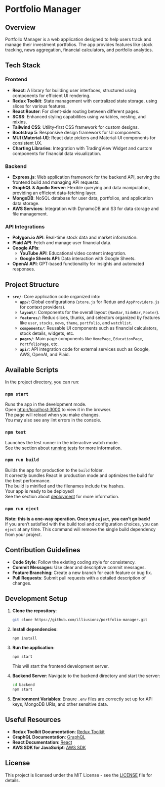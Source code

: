 
# Portfolio Manager

## Overview
Portfolio Manager is a web application designed to help users track and manage their investment portfolios. The app provides features like stock tracking, news aggregation, financial calculators, and portfolio analytics.

## Tech Stack

### Frontend
- **React**: A library for building user interfaces, structured using components for efficient UI rendering.
- **Redux Toolkit**: State management with centralized state storage, using slices for various features.
- **React Router**: For client-side routing between different pages.
- **SCSS**: Enhanced styling capabilities using variables, nesting, and mixins.
- **Tailwind CSS**: Utility-first CSS framework for custom designs.
- **Bootstrap 5**: Responsive design framework for UI components.
- **MUI (Material-UI)**: React date pickers and Material-UI components for consistent UX.
- **Charting Libraries**: Integration with TradingView Widget and custom components for financial data visualization.

### Backend
- **Express.js**: Web application framework for the backend API, serving the frontend build and managing API requests.
- **GraphQL & Apollo Server**: Flexible querying and data manipulation, providing an efficient data-fetching layer.
- **MongoDB**: NoSQL database for user data, portfolios, and application data storage.
- **AWS Services**: Integration with DynamoDB and S3 for data storage and file management.

### API Integrations
- **Polygon.io API**: Real-time stock data and market information.
- **Plaid API**: Fetch and manage user financial data.
- **Google APIs**:
  - **YouTube API**: Educational video content integration.
  - **Google Sheets API**: Data interaction with Google Sheets.
- **OpenAI API**: GPT-based functionality for insights and automated responses.

## Project Structure
- **`src/`**: Core application code organized into:
  - **`app/`**: Global configurations (`store.js` for Redux and `AppProviders.js` for context providers).
  - **`layout/`**: Components for the overall layout (`NavBar`, `SideBar`, `Footer`).
  - **`features/`**: Redux slices, thunks, and selectors organized by features like `user`, `stocks`, `news`, `theme`, `portfolio`, and `watchlist`.
  - **`components/`**: Reusable UI components such as financial calculators, stock details, widgets, etc.
  - **`pages/`**: Main page components like `HomePage`, `EducationPage`, `PortfolioPage`, etc.
  - **`api/`**: API integration code for external services such as Google, AWS, OpenAI, and Plaid.

## Available Scripts

In the project directory, you can run:

### `npm start`
Runs the app in the development mode.\
Open [http://localhost:3000](http://localhost:3000) to view it in the browser.\
The page will reload when you make changes.\
You may also see any lint errors in the console.

### `npm test`
Launches the test runner in the interactive watch mode.\
See the section about [running tests](https://facebook.github.io/create-react-app/docs/running-tests) for more information.

### `npm run build`
Builds the app for production to the `build` folder.\
It correctly bundles React in production mode and optimizes the build for the best performance.\
The build is minified and the filenames include the hashes.\
Your app is ready to be deployed!\
See the section about [deployment](https://facebook.github.io/create-react-app/docs/deployment) for more information.

### `npm run eject`
**Note: this is a one-way operation. Once you `eject`, you can’t go back!**\
If you aren’t satisfied with the build tool and configuration choices, you can `eject` at any time. This command will remove the single build dependency from your project.

## Contribution Guidelines
- **Code Style**: Follow the existing coding style for consistency.
- **Commit Messages**: Use clear and descriptive commit messages.
- **Feature Branching**: Create a new branch for each feature or bug fix.
- **Pull Requests**: Submit pull requests with a detailed description of changes.

## Development Setup
1. **Clone the repository**:
   ```bash
   git clone https://github.com/illiusionz/portfolio-manager.git
   ```
2. **Install dependencies**:
   ```bash
   npm install
   ```
3. **Run the application**:
   ```bash
   npm start
   ```
   This will start the frontend development server.

4. **Backend Server**: Navigate to the backend directory and start the server:
   ```bash
   cd backend
   npm start
   ```
5. **Environment Variables**: Ensure `.env` files are correctly set up for API keys, MongoDB URIs, and other sensitive data.

## Useful Resources
- **Redux Toolkit Documentation**: [Redux Toolkit](https://redux-toolkit.js.org/)
- **GraphQL Documentation**: [GraphQL](https://graphql.org/learn/)
- **React Documentation**: [React](https://reactjs.org/)
- **AWS SDK for JavaScript**: [AWS SDK](https://docs.aws.amazon.com/sdk-for-javascript/)

## License
This project is licensed under the MIT License - see the [LICENSE](LICENSE) file for details.
